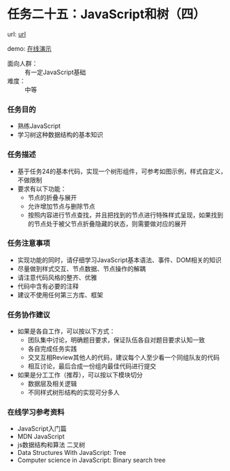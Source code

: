 # 任务二十五：JavaScript和树（四）

url: [url](http://ife.baidu.com/2016/task/detail?taskId=25)

demo: [在线演示](https://evls-practices.github.io/IFE/src/2016/25/index.html)
<dl>
	<dt>面向人群：</dt>
	<dd>有一定JavaScript基础</dd>
	<dt>难度：</dt>
	<dd>中等</dd>
</dl>

<h3>任务目的</h3>
<ul>
	<li>熟练JavaScript</li>
	<li>学习树这种数据结构的基本知识</li>
</ul>

<h3>任务描述</h3>
<ul>
	<li>基于任务24的基本代码，实现一个树形组件，可参考如图示例，样式自定义，不做限制</li>
	<li>要求有以下功能：
		<ul>
			<li>节点的折叠与展开</li>
			<li>允许增加节点与删除节点</li>
			<li>按照内容进行节点查找，并且把找到的节点进行特殊样式呈现，如果找到的节点处于被父节点折叠隐藏的状态，则需要做对应的展开</li>
		</ul>
	</li>
</ul>

<h3>任务注意事项</h3>
<ul>
	<li>实现功能的同时，请仔细学习JavaScript基本语法、事件、DOM相关的知识</li>
	<li>尽量做到样式交互、节点数据、节点操作的解耦</li>
	<li>请注意代码风格的整齐、优雅</li>
	<li>代码中含有必要的注释</li>
	<li>建议不使用任何第三方库、框架</li>
</ul>

<h3>任务协作建议</h3>

<ul>
	<li>如果是各自工作，可以按以下方式：
		<ul>
			<li>团队集中讨论，明确题目要求，保证队伍各自对题目要求认知一致</li>
			<li>各自完成任务实践</li>
			<li>交叉互相Review其他人的代码，建议每个人至少看一个同组队友的代码</li>
			<li>相互讨论，最后合成一份组内最佳代码进行提交</li>
		</ul>
	</li>
	<li>如果是分工工作（推荐），可以按以下模块切分
		<ul>
			<li>数据层及相关逻辑</li>
			<li>不同样式树形结构的实现可分多人</li>
		</ul>
	</li>
</ul>
<h3>在线学习参考资料</h3>
<ul>
	<li>JavaScript入门篇</li>
	<li>MDN JavaScript</li>
	<li>js数据结构和算法 二叉树</li>
	<li>Data Structures With JavaScript: Tree</li>
	<li>Computer science in JavaScript: Binary search tree</li>
</ul>
